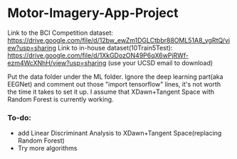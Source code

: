 # Motor-Imagery-App-Project

Link to the BCI Competition dataset: https://drive.google.com/file/d/12bw_ewZm1DGLCtbbr88OML51A8_ygRtQ/view?usp=sharing
Link to in-house dataset(10Train5Test): https://drive.google.com/file/d/1XkGDozON49P6qX6wPjRWf-ezm4WcXNhH/view?usp=sharing
  (use your UCSD email to download)

Put the data folder under the ML folder. Ignore the deep learning part(aka EEGNet) and comment out those "import tensorflow" lines, it's not worth the time it takes to set it up. I assume that XDawn+Tangent Space with Random Forest is currently working.


### To-do:
  - add Linear Discriminant Analysis to XDawn+Tangent Space(replacing Random Forest)
  - Try more algorithms

